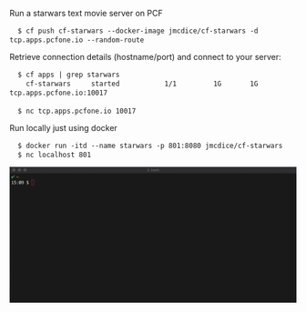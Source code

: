 Run a starwars text movie server on PCF

```console
  $ cf push cf-starwars --docker-image jmcdice/cf-starwars -d tcp.apps.pcfone.io --random-route
```

Retrieve connection details (hostname/port) and connect to your server:

```console
  $ cf apps | grep starwars
    cf-starwars     started           1/1         1G       1G     tcp.apps.pcfone.io:10017

  $ nc tcp.apps.pcfone.io 10017
```

Run locally just using docker
```console
  $ docker run -itd --name starwars -p 801:8080 jmcdice/cf-starwars
  $ nc localhost 801
```

![Example](./example.gif)

